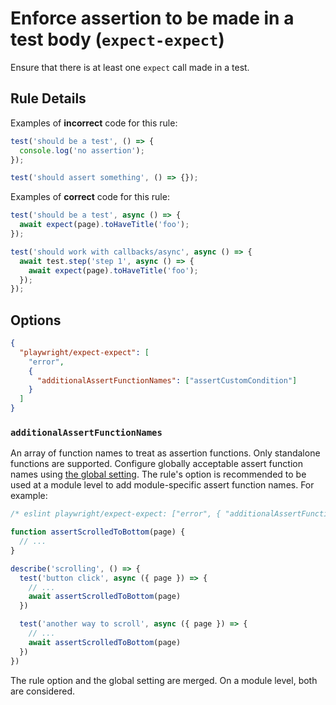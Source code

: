 # Enforce assertion to be made in a test body (`expect-expect`)

Ensure that there is at least one `expect` call made in a test.

## Rule Details

Examples of **incorrect** code for this rule:

```javascript
test('should be a test', () => {
  console.log('no assertion');
});

test('should assert something', () => {});
```

Examples of **correct** code for this rule:

```javascript
test('should be a test', async () => {
  await expect(page).toHaveTitle('foo');
});

test('should work with callbacks/async', async () => {
  await test.step('step 1', async () => {
    await expect(page).toHaveTitle('foo');
  });
});
```

## Options

```json
{
  "playwright/expect-expect": [
    "error",
    {
      "additionalAssertFunctionNames": ["assertCustomCondition"]
    }
  ]
}
```

### `additionalAssertFunctionNames`

An array of function names to treat as assertion functions. Only standalone functions are supported. Configure globally acceptable assert function names using [the global setting](../global-settings.md). The rule's option is recommended to be used at a module level to add module-specific assert function names. For example: 

```ts
/* eslint playwright/expect-expect: ["error", { "additionalAssertFunctionNames": ["assertScrolledToBottom"] }] */

function assertScrolledToBottom(page) {
  // ...
}

describe('scrolling', () => {
  test('button click', async ({ page }) => {
    // ...
    await assertScrolledToBottom(page)
  })

  test('another way to scroll', async ({ page }) => {
    // ...
    await assertScrolledToBottom(page)
  })
})
```

The rule option and the global setting are merged. On a module level, both are considered.